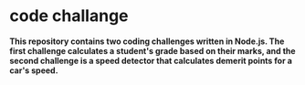 # code challange
**This repository contains two coding challenges written in Node.js. The first challenge calculates a student's grade based on their marks, and the second challenge is a speed detector that calculates demerit points for a car's speed.**